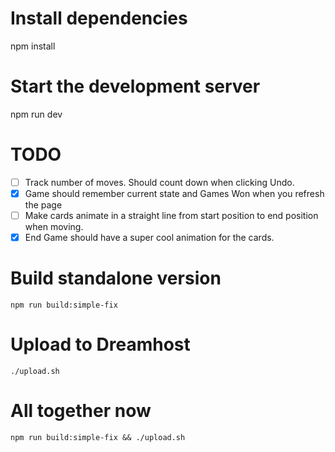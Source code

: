 # Install dependencies
npm install
# Start the development server
npm run dev

# TODO

- [ ] Track number of moves. Should count down when clicking Undo.
- [X] Game should remember current state and Games Won when you refresh the page
- [ ] Make cards animate in a straight line from start position to end position when moving.
- [X] End Game should have a super cool animation for the cards.

# Build standalone version

    npm run build:simple-fix

# Upload to Dreamhost

    ./upload.sh

# All together now

    npm run build:simple-fix && ./upload.sh
